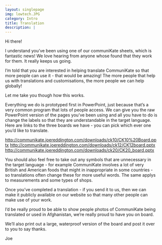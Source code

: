 ```yaml
---
layout: singlepage
img: lowtech.JPG
category: Intro
title: Translation
description: |
---
```


Hi there!

I understand you’ve been using one of our communiKate sheets, which is fantastic news! We love hearing from anyone whose found that they work for them. It really keeps us going.  

I’m told that you are interested in helping translate CommuniKate so that more people can use it - that would be amazing! The more people that help us with translations and customisations, the more people we can help globally! 

Let me take you though how this works.  

Everything we do is prototyped first in PowerPoint, just because that’s a very common program that lots of people access.  We can give you the raw PowerPoint version of the pages you’ve been using and all you have to do is change the labels so that they are understandable in the target language.   Here are links to the three boards we have - you can pick which ever one you’d like to translate. 

http://communikate.joereddington.com/downloads/ck10/CK10%20Board.pptx
http://communikate.joereddington.com/downloads/ck12/CK12board.pptx
http://communikate.joereddington.com/downloads/ck20/CK20_board.pptx

You should also feel free to take out any symbols that are unnecessary in the target language - for example CommuniKate involves a lot of very British and American foods that might in inappropriate in some countries - so translations often change these for more useful words.   The same applys to measurements and some types of shops.  

Once you’ve completed a translation - if you send it to us, then we can make it publicly available on our website so that many other people can make use of your work.  

I’d be really proud to be able to show people photos of CommuniKate being translated or used in Afghanistan, we’re really proud to have you on board.  

We’ll also print out a large, waterproof version of the board and post it over to you to say thanks. 

Joe
